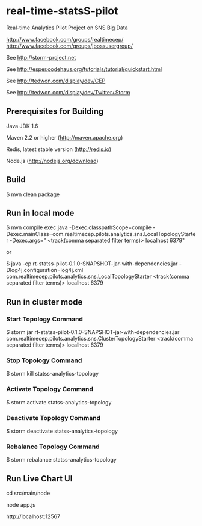 real-time-statsS-pilot
======================

Real-time Analytics Pilot Project on SNS Big Data

http://www.facebook.com/groups/realtimecep/
http://www.facebook.com/groups/jbossusergroup/

See http://storm-project.net

See http://esper.codehaus.org/tutorials/tutorial/quickstart.html

See http://tedwon.com/display/dev/CEP

See http://tedwon.com/display/dev/Twitter+Storm


Prerequisites for Building
-------------------

Java JDK 1.6

Maven 2.2 or higher (http://maven.apache.org)

Redis, latest stable version (http://redis.io)

Node.js (http://nodejs.org/download)



Build
-------------------

$ mvn clean package



Run in local mode
-------------------

$ mvn compile exec:java -Dexec.classpathScope=compile -Dexec.mainClass=com.realtimecep.pilots.analytics.sns.LocalTopologyStarter -Dexec.args="<twitter id> <twitter pwd> <track(comma separated filter terms)> localhost 6379"

or

$ java -cp rt-statss-pilot-0.1.0-SNAPSHOT-jar-with-dependencies.jar -Dlog4j.configuration=log4j.xml com.realtimecep.pilots.analytics.sns.LocalTopologyStarter <twitter id> <twitter pwd> <track(comma separated filter terms)> localhost 6379


Run in cluster mode
-------------------

### Start Topology Command

$ storm jar rt-statss-pilot-0.1.0-SNAPSHOT-jar-with-dependencies.jar com.realtimecep.pilots.analytics.sns.ClusterTopologyStarter <twitter id> <twitter pwd> <track(comma separated filter terms)> localhost 6379


### Stop Topology Command

$ storm kill statss-analytics-topology


### Activate Topology Command

$ storm activate statss-analytics-topology


### Deactivate Topology Command

$ storm deactivate statss-analytics-topology


### Rebalance Topology Command

$ storm rebalance statss-analytics-topology


Run Live Chart UI
-------------------

cd src/main/node

node app.js

http://localhost:12567

